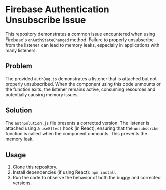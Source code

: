 # Firebase Authentication Unsubscribe Issue

This repository demonstrates a common issue encountered when using Firebase's `onAuthStateChanged` method.  Failure to properly unsubscribe from the listener can lead to memory leaks, especially in applications with many listeners.

## Problem

The provided `authBug.js` demonstrates a listener that is attached but not properly unsubscribed.  When the component using this code unmounts or the function exits, the listener remains active, consuming resources and potentially causing memory issues.

## Solution

The `authSolution.js` file presents a corrected version.  The listener is attached using a `useEffect` hook (in React), ensuring that the `unsubscribe` function is called when the component unmounts. This prevents the memory leak.

## Usage

1. Clone this repository.
2. Install dependencies (if using React): `npm install`
3. Run the code to observe the behavior of both the buggy and corrected versions.